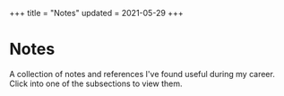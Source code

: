 +++
title = "Notes"
updated = 2021-05-29
+++

# Notes

A collection of notes and references I've found useful during my career. Click into one of the subsections to view them.
